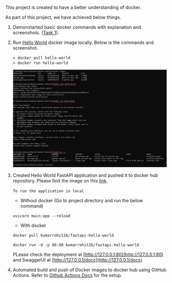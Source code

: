 This project is created to have a better understanding of docker.

As part of this project, we have achieved below things.

1. Demonstarted basic docker commands with explanation and screenshots. ([Task 1](./Task_1/)).

2. Run [Hello World](https://hub.docker.com/_/hello-world) docker image locally. Below is the commands and screenshot.

    ```
    > docker pull hello-world
    > docker run hello-world
    ```
    ![](./Task_1/task2_hello_world.jpg)

3. Created Hello World FastAPI application and pushed it to docker hub repository. Please find the image on this [link](https://hub.docker.com/repository/docker/kumarrohit26/fastapi-hello-world).

    ```To run the application in local```

    - Without docker (Go to project directory and run the below command)
    ```
    uvicorn main:app --reload
    ```
    - With docker
    ```
    docker pull kumarrohit26/fastapi-hello-world
    ```
    ```
    docker run -d -p 80:80 kumarrohit26/fastapi-hello-world
    ```
    PLease check the deployment at [http://127.0.0.1:80](http://127.0.0.1:80) and SwaggerUI at [http://127.0.0.1/docs](http://127.0.0.1/docs)

4. Automated build and push of Docker images to docker hub using GitHub Actions. Refer to [Github Actions Docs](https://docs.docker.com/ci-cd/github-actions/) for the setup.